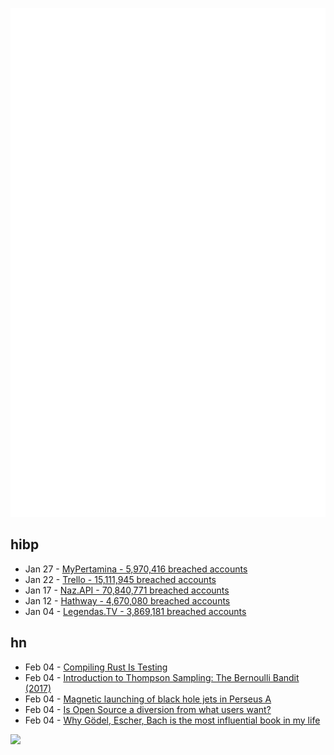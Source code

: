 ![Metrics](https://raw.githubusercontent.com/phixion/phixion/master/metrics.svg)

## hibp

<!--
for https://github.com/phixion/phixion/blob/main/.github/workflows/feeds.yml
-->
<!--START_SECTION:haveibeenpwnd-->
- Jan 27 - [MyPertamina - 5,970,416 breached accounts](https://haveibeenpwned.com/PwnedWebsites#MyPertamina)
- Jan 22 - [Trello - 15,111,945 breached accounts](https://haveibeenpwned.com/PwnedWebsites#Trello)
- Jan 17 - [Naz.API - 70,840,771 breached accounts](https://haveibeenpwned.com/PwnedWebsites#NazApi)
- Jan 12 - [Hathway - 4,670,080 breached accounts](https://haveibeenpwned.com/PwnedWebsites#Hathway)
- Jan 04 - [Legendas.TV - 3,869,181 breached accounts](https://haveibeenpwned.com/PwnedWebsites#LegendasTV)
<!--END_SECTION:haveibeenpwnd-->

## hn

<!--
for https://github.com/phixion/phixion/blob/main/.github/workflows/feeds.yml
-->
<!--START_SECTION:hn-->
- Feb 04 - [Compiling Rust Is Testing](https://kobzol.github.io/rust/2024/02/04/compiling-rust-is-testing.html)
- Feb 04 - [Introduction to Thompson Sampling: The Bernoulli Bandit (2017)](https://gdmarmerola.github.io//ts-for-bernoulli-bandit/)
- Feb 04 - [Magnetic launching of black hole jets in Perseus A](https://www.mpifr-bonn.mpg.de/pressreleases/2024/4)
- Feb 04 - [Is Open Source a diversion from what users want?](https://discourse.ardour.org/t/is-open-source-a-diversion-from-what-users-really-want/102665)
- Feb 04 - [Why Gödel, Escher, Bach is the most influential book in my life](https://philosophygeek.medium.com/why-g%C3%B6del-escher-bach-is-the-most-influential-book-in-my-life-49d785a4e428)
<!--END_SECTION:hn-->

<!--
for https://yhype.me
-->
![](https://hit.yhype.me/github/profile?user_id=13013670)
